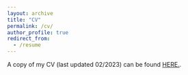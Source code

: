 ```yaml
---
layout: archive
title: "CV"
permalink: /cv/
author_profile: true
redirect_from:
  - /resume
---
```


A copy of my CV (last updated 02/2023) can be found <a href="https://username.github.io/files/cv.pdf" target="_blank">HERE.</a>.
